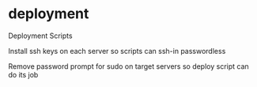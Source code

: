 # deployment
Deployment Scripts

Install ssh keys on each server so scripts can ssh-in passwordless

Remove password prompt for sudo on target servers so deploy script can do its job
